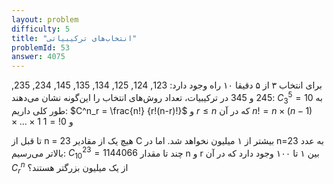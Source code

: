 ```yaml
---
layout: problem
difficulty: 5
title: "انتخاب‌های ترکیبیاتی"
problemId: 53
answer: 4075
---
```

برای انتخاب ۳ از ۵ دقیقا ۱۰ راه وجود دارد:
123, 124, 125, 134, 135, 145, 234, 235, 245 و 345
در ترکیبیات، تعداد روش‌های انتخاب را این‌گونه نشان می‌دهند: $C_3^5=10$
به طور کلی داریم:
$C^n_r = \frac{n!} {r!(n-r)!}$  و $r \leq n$
که در آن $n! = n \times (n-1) \times ... \times 1$ و $0! = 1$

تا قبل از n = 23 هیچ یک از مقادیر C بیشتر از ۱ میلیون نخواهد شد. اما در n=23 به عدد بالاتر می‌رسیم: $C^{23}_{10} = 1144066$
چند تا مقدار n و r بین ۱ تا ۱۰۰ وجود دارد که در آن $C^n_r$ از یک میلیون بزرگتر هستند؟
